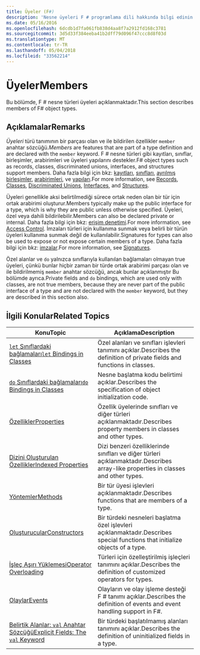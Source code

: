 ```yaml
---
title: Üyeler (F#)
description: 'Nesne üyeleri F # programlama dili hakkında bilgi edinin.'
ms.date: 05/16/2016
ms.openlocfilehash: 6dcdb1d7fa061fb838d4aa8f7a2912fd168c3781
ms.sourcegitcommit: 3d5d33f384eeba41b2dff79d096f47ccc8d8f03d
ms.translationtype: MT
ms.contentlocale: tr-TR
ms.lasthandoff: 05/04/2018
ms.locfileid: "33562214"
---
```

# <a name="members"></a><span data-ttu-id="0feac-103">Üyeler</span><span class="sxs-lookup"><span data-stu-id="0feac-103">Members</span></span>

<span data-ttu-id="0feac-104">Bu bölümde, F # nesne türleri üyeleri açıklanmaktadır.</span><span class="sxs-lookup"><span data-stu-id="0feac-104">This section describes members of F# object types.</span></span>


## <a name="remarks"></a><span data-ttu-id="0feac-105">Açıklamalar</span><span class="sxs-lookup"><span data-stu-id="0feac-105">Remarks</span></span>
<span data-ttu-id="0feac-106">*Üyeleri* türü tanımının bir parçası olan ve ile bildirilen özellikler `member` anahtar sözcüğü.</span><span class="sxs-lookup"><span data-stu-id="0feac-106">*Members* are features that are part of a type definition and are declared with the `member` keyword.</span></span> <span data-ttu-id="0feac-107">F # nesne türleri gibi kayıtları, sınıflar, birleşimler, arabirimleri ve üyeleri yapılarını destekler.</span><span class="sxs-lookup"><span data-stu-id="0feac-107">F# object types such as records, classes, discriminated unions, interfaces, and structures support members.</span></span> <span data-ttu-id="0feac-108">Daha fazla bilgi için bkz: [kayıtları](../records.md), [sınıfları](../classes.md), [ayrılmış birleşimler](../discriminated-Unions.md), [arabirimleri](../interfaces.md), ve [yapıları](../structures.md).</span><span class="sxs-lookup"><span data-stu-id="0feac-108">For more information, see [Records](../records.md), [Classes](../classes.md), [Discriminated Unions](../discriminated-Unions.md), [Interfaces](../interfaces.md), and [Structures](../structures.md).</span></span>

<span data-ttu-id="0feac-109">Üyeleri genellikle aksi belirtilmediği sürece ortak neden olan bir tür için ortak arabirimi oluşturur.</span><span class="sxs-lookup"><span data-stu-id="0feac-109">Members typically make up the public interface for a type, which is why they are public unless otherwise specified.</span></span> <span data-ttu-id="0feac-110">Üyeleri, özel veya dahili bildirilebilir.</span><span class="sxs-lookup"><span data-stu-id="0feac-110">Members can also be declared private or internal.</span></span> <span data-ttu-id="0feac-111">Daha fazla bilgi için bkz: [erişim denetimi](../access-Control.md).</span><span class="sxs-lookup"><span data-stu-id="0feac-111">For more information, see [Access Control](../access-Control.md).</span></span> <span data-ttu-id="0feac-112">İmzaları türleri için kullanıma sunmak veya belirli bir türün üyeleri kullanıma sunmak değil de kullanılabilir.</span><span class="sxs-lookup"><span data-stu-id="0feac-112">Signatures for types can also be used to expose or not expose certain members of a type.</span></span> <span data-ttu-id="0feac-113">Daha fazla bilgi için bkz: [imzalar](../signatures.md).</span><span class="sxs-lookup"><span data-stu-id="0feac-113">For more information, see [Signatures](../signatures.md).</span></span>

<span data-ttu-id="0feac-114">Özel alanlar ve `do` yalnızca sınıflarıyla kullanılan bağlamaları olmayan true üyeleri, çünkü bunlar hiçbir zaman bir türde ortak arabirimi parçası olan ve ile bildirilmemiş `member` anahtar sözcüğü, ancak bunlar açıklanmıştır Bu bölümde ayrıca.</span><span class="sxs-lookup"><span data-stu-id="0feac-114">Private fields and `do` bindings, which are used only with classes, are not true members, because they are never part of the public interface of a type and are not declared with the `member` keyword, but they are described in this section also.</span></span>


## <a name="related-topics"></a><span data-ttu-id="0feac-115">İlgili Konular</span><span class="sxs-lookup"><span data-stu-id="0feac-115">Related Topics</span></span>


|<span data-ttu-id="0feac-116">Konu</span><span class="sxs-lookup"><span data-stu-id="0feac-116">Topic</span></span>|<span data-ttu-id="0feac-117">Açıklama</span><span class="sxs-lookup"><span data-stu-id="0feac-117">Description</span></span>|
|-----|-----------|
|[<span data-ttu-id="0feac-118">`let` Sınıflardaki bağlamaları</span><span class="sxs-lookup"><span data-stu-id="0feac-118">`let` Bindings in Classes</span></span>](let-bindings-in-classes.md)|<span data-ttu-id="0feac-119">Özel alanları ve sınıfları işlevleri tanımını açıklar.</span><span class="sxs-lookup"><span data-stu-id="0feac-119">Describes the definition of private fields and functions in classes.</span></span>|
|[<span data-ttu-id="0feac-120">`do` Sınıflardaki bağlamaları</span><span class="sxs-lookup"><span data-stu-id="0feac-120">`do` Bindings in Classes</span></span>](do-bindings-in-classes.md)|<span data-ttu-id="0feac-121">Nesne başlatma kodu belirtimi açıklar.</span><span class="sxs-lookup"><span data-stu-id="0feac-121">Describes the specification of object initialization code.</span></span>|
|[<span data-ttu-id="0feac-122">Özellikler</span><span class="sxs-lookup"><span data-stu-id="0feac-122">Properties</span></span>](properties.md)|<span data-ttu-id="0feac-123">Özellik üyelerinde sınıfları ve diğer türleri açıklanmaktadır.</span><span class="sxs-lookup"><span data-stu-id="0feac-123">Describes property members in classes and other types.</span></span>|
|[<span data-ttu-id="0feac-124">Dizini Oluşturulan Özellikler</span><span class="sxs-lookup"><span data-stu-id="0feac-124">Indexed Properties</span></span>](indexed-properties.md)|<span data-ttu-id="0feac-125">Dizi benzeri özelliklerinde sınıfları ve diğer türleri açıklanmaktadır.</span><span class="sxs-lookup"><span data-stu-id="0feac-125">Describes array-like properties in classes and other types.</span></span>|
|[<span data-ttu-id="0feac-126">Yöntemler</span><span class="sxs-lookup"><span data-stu-id="0feac-126">Methods</span></span>](methods.md)|<span data-ttu-id="0feac-127">Bir tür üyesi işlevleri açıklanmaktadır.</span><span class="sxs-lookup"><span data-stu-id="0feac-127">Describes functions that are members of a type.</span></span>|
|[<span data-ttu-id="0feac-128">Oluşturucular</span><span class="sxs-lookup"><span data-stu-id="0feac-128">Constructors</span></span>](constructors.md)|<span data-ttu-id="0feac-129">Bir türdeki nesneleri başlatma özel işlevleri açıklanmaktadır.</span><span class="sxs-lookup"><span data-stu-id="0feac-129">Describes special functions that initialize objects of a type.</span></span>|
|[<span data-ttu-id="0feac-130">İşleç Aşırı Yüklemesi</span><span class="sxs-lookup"><span data-stu-id="0feac-130">Operator Overloading</span></span>](../operator-overloading.md)|<span data-ttu-id="0feac-131">Türleri için özelleştirilmiş işleçleri tanımını açıklar.</span><span class="sxs-lookup"><span data-stu-id="0feac-131">Describes the definition of customized operators for types.</span></span>|
|[<span data-ttu-id="0feac-132">Olaylar</span><span class="sxs-lookup"><span data-stu-id="0feac-132">Events</span></span>](events.md)|<span data-ttu-id="0feac-133">Olayların ve olay işleme desteği F # tanımı açıklar.</span><span class="sxs-lookup"><span data-stu-id="0feac-133">Describes the definition of events and event handling support in F#.</span></span>|
|[<span data-ttu-id="0feac-134">Belirtik Alanlar: `val` Anahtar Sözcüğü</span><span class="sxs-lookup"><span data-stu-id="0feac-134">Explicit Fields: The `val` Keyword</span></span>](explicit-fields-the-val-keyword.md)|<span data-ttu-id="0feac-135">Bir türdeki başlatılmamış alanları tanımını açıklar.</span><span class="sxs-lookup"><span data-stu-id="0feac-135">Describes the definition of uninitialized fields in a type.</span></span>|
